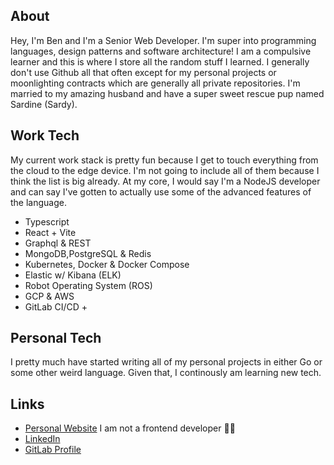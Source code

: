 ## About

Hey, I'm Ben and I'm a Senior Web Developer. I'm super into programming languages, design patterns and software architecture! I am a compulsive learner and this is where I store all the random stuff I learned. I generally don't use Github all that often except for my personal projects or moonlighting contracts which are generally all private repositories. I'm married to my amazing husband and have a super sweet rescue pup named Sardine (Sardy).

## Work Tech

My current work stack is pretty fun because I get to touch everything from the cloud to the edge device. I'm not going to include all of them because I think the list is big already. At my core, I would say I'm a NodeJS developer and can say I've gotten to actually use some of the advanced features of the language.

- Typescript
- React + Vite
- Graphql & REST
- MongoDB,PostgreSQL & Redis
- Kubernetes, Docker & Docker Compose
- Elastic w/ Kibana (ELK)
- Robot Operating System (ROS)
- GCP & AWS
- GitLab CI/CD +

## Personal Tech

I pretty much have started writing all of my personal projects in either Go or some other weird language. Given that, I continously am learning new tech.

## Links

- [Personal Website](https://www.ben-hodge.com) I am not a frontend developer 👨‍🎨
- [LinkedIn](https://www.linkedin.com/in/benjamin-a-hodge/)
- [GitLab Profile](https://gitlab.com/benhodge_plusone)
